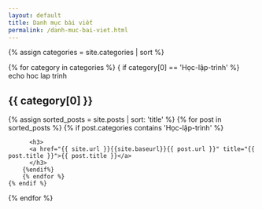 ```yaml
---
layout: default
title: Danh mục bài viết
permalink: /danh-muc-bai-viet.html
---
```



{% assign categories = site.categories | sort %}
<div id="index">

{% for category in categories %}
	{ if category[0] == 'Học-lập-trình' %}
	echo hoc lap trinh
		<a name="{{ category[0] }}"></a><h2>{{ category[0] }}</h2>
		{% assign sorted_posts = site.posts | sort: 'title' %}
		{% for post in sorted_posts %}
		{% if post.categories contains 'Học-lập-trình' %}

		  <h3>
		  <a href="{{ site.url }}{{site.baseurl}}{{ post.url }}" title="{{ post.title }}">{{ post.title }}</a>
		  </h3>
		{%endif%}
		{% endfor %}
	{% endif %}

{% endfor %}
</div>

